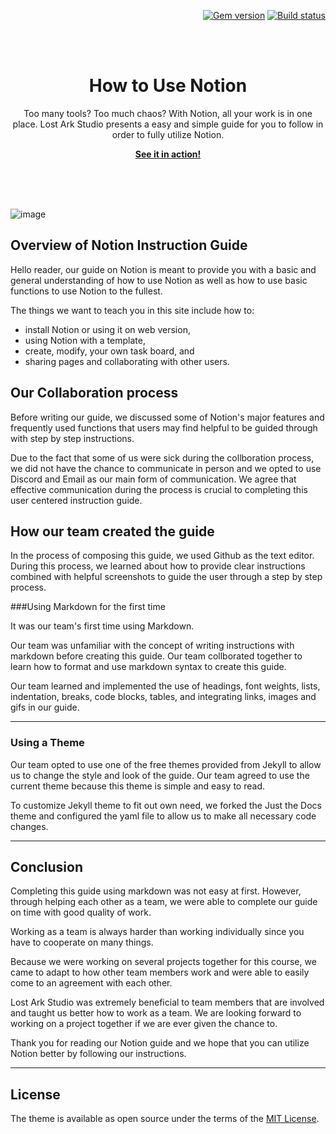 <p align="right">
    <a href="https://badge.fury.io/rb/just-the-docs"><img src="https://badge.fury.io/rb/just-the-docs.svg" alt="Gem version"></a> <a href="https://github.com/just-the-docs/just-the-docs/actions?query=workflow%3A%22main+branch+CI%22"><img src="https://github.com/just-the-docs/just-the-docs/workflows/main%20branch%20CI/badge.svg" alt="Build status"></a>
</p>
<br><br>
<p align="center">
    <h1 align="center">How to Use Notion</h1>
    <p align="center">Too many tools? Too much chaos? With Notion, all your work is in one place. Lost Ark Studio presents a easy and simple guide for you to follow in order to fully utilize Notion.</p>
    <p align="center"><strong><a href="https://ws111994.github.io/lost-ark-studio/">See it in action!</a></strong></p>
    <br><br><br>
</p>

![image](https://user-images.githubusercontent.com/90341253/161979500-2bfeb83a-b4c1-4b29-b679-d45496c8a4ae.png)

## Overview of Notion Instruction Guide

Hello reader, our guide on Notion is meant to provide you with a basic and general understanding of how to use Notion as well as how to use basic functions to use Notion to the fullest.

The things we want to teach you in this site include how to:
- install Notion or using it on web version,
- using Notion with a template,
- create, modify, your own task board, and
- sharing pages and collaborating with other users.

## Our Collaboration process

Before writing our guide, we discussed some of Notion's major features and frequently used functions that users may find helpful to be guided through with step by step instructions.

Due to the fact that some of us were sick during the collboration process, we did not have the chance to communicate in person and we opted to use Discord and Email as our main form of communication. We agree that effective communication during the process is crucial to completing this user centered instruction guide.


## How our team created the guide

In the process of composing this guide, we used Github as the text editor. During this process, we learned about how to provide clear instructions combined with helpful screenshots to guide the user through a step by step process.

###Using Markdown for the first time

It was our team's first time using Markdown. 

Our team was unfamiliar with the concept of writing instructions with markdown before creating this guide. Our team collborated together to learn how to format and use markdown syntax to create this guide.

Our team learned and implemented the use of headings, font weights, lists, indentation, breaks, code blocks, tables, and integrating links, images and gifs in our guide.

---

### Using a Theme

Our team opted to use one of the free themes provided from Jekyll to allow us to change the style and look of the guide. Our team agreed to use the current theme because this theme is simple and easy to read.

To customize Jekyll theme to fit out own need, we forked the Just the Docs theme and configured the yaml file to allow us to make all necessary code changes.

---

## Conclusion

Completing this guide using markdown was not easy at first. However, through helping each other as a team, we were able to complete our guide on time with good quality of work.

Working as a team is always harder than working individually since you have to cooperate on many things.

Because we were working on several projects together for this course, we came to adapt to how other team members work and were able to easily come to an agreement with each other.

Lost Ark Studio was extremely beneficial to team members that are involved and taught us better how to work as a team. We are looking forward to working on a project together if we are ever given the chance to.

Thank you for reading our Notion guide and we hope that you can utilize Notion better by following our instructions.

---


## License

The theme is available as open source under the terms of the [MIT License](http://opensource.org/licenses/MIT).
